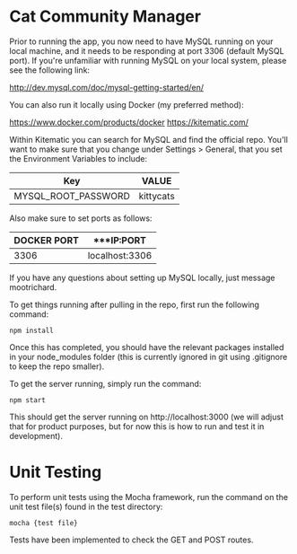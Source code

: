 # Cat Community Manager

Prior to running the app, you now need to have MySQL running on your local machine, and it needs to be responding at port 3306 (default MySQL port). If you're unfamiliar with running MySQL on your local system, please see the following link:

http://dev.mysql.com/doc/mysql-getting-started/en/

You can also run it locally using Docker (my preferred method):

https://www.docker.com/products/docker
https://kitematic.com/

Within Kitematic you can search for MySQL and find the official repo. You'll want to make sure that you change under Settings > General, that you set the Environment Variables to include:

| Key | VALUE |
| ---- | ----- |
| MYSQL_ROOT_PASSWORD | kittycats |

Also make sure to set ports as follows:

| DOCKER PORT | ***IP:PORT |
| ---- | ----- |
| 3306 | localhost:3306 |

If you have any questions about setting up MySQL locally, just message mootrichard.

To get things running after pulling in the repo, first run the following command:

`npm install`

Once this has completed, you should have the relevant packages installed in your node_modules folder (this is currently ignored in git using .gitignore to keep the repo smaller).

To get the server running, simply run the command:

`npm start`

This should get the server running on http://localhost:3000 (we will adjust that for product purposes, but for now this is how to run and test it in development).

# Unit Testing

To perform unit tests using the Mocha framework, run the command on the unit test file(s) found in the test directory:

`mocha {test file}`

Tests have been implemented to check the GET and POST routes.
